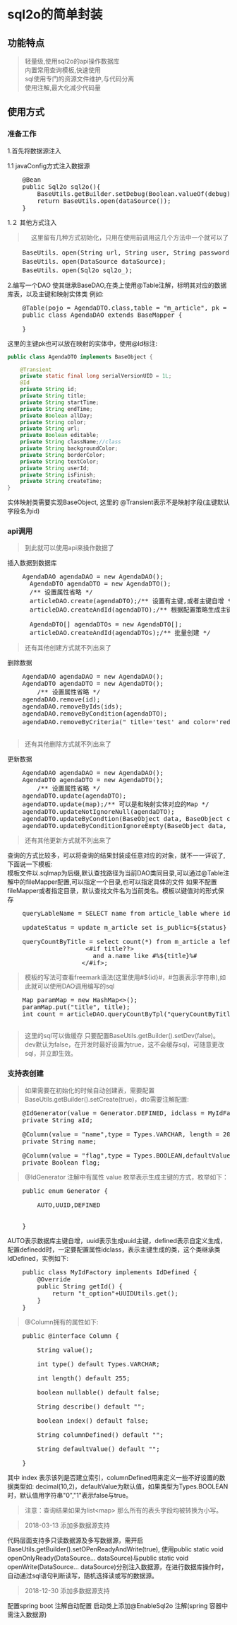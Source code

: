 # sql2o的简单封装

## 功能特点

> 轻量级,使用sql2o的api操作数据库       
> 内置常用查询模板,快速使用          
> sql使用专门的资源文件维护,与代码分离        
> 使用注解,最大化减少代码量
        
## 使用方式

### 准备工作

1.首先将数据源注入

1.1 javaConfig方式注入数据源

<pre>
    @Bean
    public Sql2o sql2o(){
        BaseUtils.getBuilder.setDebug(Boolean.valueOf(debug));
        return BaseUtils.open(dataSource());
    }
</pre>

1.２ 其他方式注入　　　　　　　　　
>　这里留有几种方式初始化，只用在使用前调用这几个方法中一个就可以了
<pre>
    BaseUtils．open(String url, String user, String password);
    BaseUtils．open(DataSource dataSource);
    BaseUtils．open(Sql2o sql2o_);
</pre>

2.编写一个DAO 使其继承BaseDAO,在类上使用@Table注解，标明其对应的数据库表，以及主键和映射实体类
例如:     
<pre>
    @Table(pojo = AgendaDTO.class,table = "m_article", pk = "a_id")
    public class AgendaDAO extends BaseMapper {
    
    }
</pre>
这里的主键pk也可以放在映射的实体中，使用@Id标注:
```java
public class AgendaDTO implements BaseObject {

    @Transient
    private static final long serialVersionUID = 1L;
    @Id
    private String id;
    private String title;
    private String startTime;
    private String endTime;
    private Boolean allDay;
    private String color;
    private String url;
    private Boolean editable;
    private String className;//class
    private String backgroundColor;
    private String borderColor;
    private String textColor;
    private String userId;
    private String isFinish;
    private String createTime;
}
```

实体映射类需要实现BaseObject, 这里的 @Transient表示不是映射字段(主键默认字段名为id)

### api调用

> 到此就可以使用api来操作数据了

插入数据到数据库
<pre>
    AgendaDAO agendaDAO = new AgendaDAO();
      AgendaDTO agendaDTO = new AgendaDTO();
      /** 设置属性省略 */
      articleDAO.create(agendaDTO);/** 设置有主键,或者主键自增 */
      articleDAO.createAndId(agendaDTO);/** 根据配置策略生成主键,目前默认为uuid */
      
      AgendaDTO[] agendaDTOs = new AgendaDTO[];
      articleDAO.createAndId(agendaDTOs);/** 批量创建 */
</pre>
> 还有其他创建方式就不列出来了       


删除数据
<pre>
    AgendaDAO agendaDAO = new AgendaDAO();
    AgendaDTO agendaDTO = new AgendaDTO();
        /** 设置属性省略 */
    agendaDAO.remove(id);
    agendaDAO.removeByIds(ids);
    agendaDAO.removeByCondition(agendaDTO);
    agendaDAO.removeByCriteria(" title='test' and color='red'");/**自定义条件*/

</pre>
> 还有其他删除方式就不列出来了

更新数据
<pre>
    AgendaDAO agendaDAO = new AgendaDAO();
    AgendaDTO agendaDTO = new AgendaDTO();
        /** 设置属性省略 */
    agendaDTO.update(agendaDTO);
    agendaDTO.update(map);/** 可以是和映射实体对应的Map */
    agendaDTO.updateNotIgnoreNull(agendaDTO);
    agendaDTO.updateByCondtion(BaseObject data, BaseObject condition);
    agendaDTO.updateByConditionIgnoreEmpty(BaseObject data, BaseObject condition);
</pre>
> 还有其他更新方式就不列出来了


查询的方式比较多，可以将查询的结果封装成任意对应的对象，就不一一详说了,下面说一下模板:   
模板文件以.sqlmap为后缀,默认查找路径为当前DAO类同目录,可以通过@Table注解中的fileMapper配置,可以指定一个目录,也可以指定具体的文件
如果不配置fileMapper或者指定目录，默认查找文件名为当前类名。模板以键值对的形式保存

<pre>
    queryLableName = SELECT name from article_lable where id in(${lableIds});
    
    updateStatus = update m_article set is_public=${status} where a_id=#${id}#;
       
    queryCountByTitle = select count(*) from m_article a left join article_type t on a.type_id=t.id where 1=1
                     &lt;#if title??&gt;
                       and a.name like #%${title}%#
                    &lt;/#if&gt;;
</pre>
> 模板的写法可查看freemark语法(这里使用#${id}#，#包裹表示字符串),如此就可以使用DAO调用编写的sql

<pre>
    Map<String, Object> paramMap = new HashMap<>(); 
    paramMap.put("title", title); 
    int count = articleDAO.queryCountByTpl("queryCountByTitle", paramMap);

</pre>

> 这里的sql可以做缓存 只要配置BaseUtils.getBuilder().setDev(false)。dev默认为false，在开发时最好设置为true，这不会缓存sql，可随意更改sql，并立即生效。

### 支持表创建

> 如果需要在初始化的时候自动创建表，需要配置BaseUtils.getBuilder().setCreate(true)，dto需要注解配置:
<pre>
    @IdGenerator(value = Generator.DEFINED, idclass = MyIdFactory.class)
    private String aId;

    @Column(value = "name",type = Types.VARCHAR, length = 20,nullable = false)
    private String name;

    @Column(value = "flag",type = Types.BOOLEAN,defaultValue = "0")
    private Boolean flag;
</pre>

>  @IdGenerator 注解中有属性 value 枚举表示生成主键的方式，枚举如下：
<pre>
    public enum Generator {
    
        AUTO,UUID,DEFINED
    
    
    }
</pre>
AUTO表示数据库主键自增，uuid表示生成uuid主键，defined表示自定义生成，配置definedd时，一定要配置属性idclass，表示主键生成的类，这个类继承类IdDefined，实例如下:
<pre>
    public class MyIdFactory implements IdDefined {
        @Override
        public String getId() {
            return "t_option"+UUIDUtils.get();
        }
    }
</pre>
>  @Column拥有的属性如下:
<pre>
    public @interface Column {
    
        String value();
    
        int type() default Types.VARCHAR;
    
        int length() default 255;
    
        boolean nullable() default false;
    
        String describe() default "";
    
        boolean index() default false;
    
        String columnDefined() default "";
    
        String defaultValue() default "";
    
    }
</pre> 

其中 index 表示该列是否建立索引，columnDefined用来定义一些不好设置的数据类型如:
decimal(10,2)，defaultValue为默认值，如果类型为Types.BOOLEAN时，默认值用字符串"0","1"表示false与true。

> 注意：查询结果如果为list&lt;map&gt; 那么所有的表头字段均被转换为小写。
                     
> 2018-03-13 添加多数据源支持

代码层面支持多只读数据源及多写数据源，需开启BaseUtils.getBuilder().setOPenReadyAndWrite(true),
使用public static void openOnlyReady(DataSource... dataSource)与public static void openWrite(DataSource... dataSource)分别注入数据源，在进行数据库操作时，自动通过sql语句判断读写，随机选择读或写的数据源。          

> 2018-12-30 添加多数据源支持  

配置spring boot 注解自动配置 启动类上添加@EnableSql2o 注解(spring 容器中需注入数据源)         